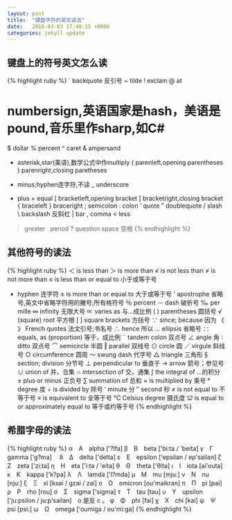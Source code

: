 ```yaml
---
layout: post
title:  "键盘字符的英文读法"
date:   2016-03-03 17:40:15 +0800
categories: jekyll update
---
```


## 键盘上的符号英文怎么读

{% highlight ruby %}
` backquote 反引号
~ tilde
! exclam
@ at
# numbersign,英语国家是hash，美语是pound,音乐里作sharp,如C#
$ dollar
% percent
^ caret
& ampersand
* asterisk,star(美语),数学公式中作multiply
( parenleft,opening parentheses
) parenright,closing paretheses
- minus;hyphen连字符,不读
_ underscore
+ plus
= equal
[ bracketleft,opening bracket
] bracketright,closing bracket
{ braceleft
} braceright
; semicolon
: colon
‘ quote
” doublequote
/ slash
\ backslash 反斜杠
| bar
, comma
< less
> greater
. period
? question
space 空格
{% endhighlight %}

## 其他符号的读法

{% highlight ruby %}
＜ is less than
＞ is more than
≮ is not less than
≯ is not more than
≤ is less than or equal to 小于或等于号
- hyphen 连字符
≥ is more than or equal to 大于或等于号
‘ apostrophe 省略号,英文中省略字符用的撇号;所有格符号
％ percent
－ dash 破折号
‰ per mille
∞ infinity 无限大号
∝ varies as 与…成比例
( ) parentheses 圆括号
√ (square) root 平方根
[ ] square brackets 方括号
∵ since; because 因为
《 》 French quotes 法文引号;书名号
∴ hence 所以
… ellipsis 省略号
∷ equals, as (proportion) 等于，成比例
¨ tandem colon 双点号
∠ angle 角
∶ ditto 双点号
⌒ semicircle 半圆
‖ parallel 双线号
⊙ circle 圆
／ virgule 斜线号
○ circumference 圆周
～ swung dash 代字号
△ triangle 三角形
§ section; division 分节号
⊥ perpendicular to 垂直于
→ arrow 箭号；参见号
∪ union of 并，合集
∩ intersection of 交，通集
∫ the integral of …的积分
± plus or minus 正负号
∑ summation of 总和
× is multiplied by 乘号
° degree 度
÷ is divided by 除号
′ minute 分
″ second 秒
≠ is not equal to 不等于号
≡ is equivalent to 全等于号
℃ Celsius degree 摄氏度
≌ is equal to or approximately equal to 等于或约等于号
{% endhighlight %}

## 希腊字母的读法

{% highlight ruby %}
α　Α　alpha ['?lfa]
β　Β　beta ['bi:ta / 'beita]
γ　Γ　gamma ['g?ma]　
δ　Δ　delta ['delta]
ε　Ε　epsilon ['epsilan / ep'sailan]
ζ　Ζ　zeta ['zi:ta]
η　Η　eta ['i:ta / 'eita]
θ　Θ　theta ['θita]
ι　Ι　iota [ai'outa]
κ　Κ　kappa ['k?pa]
λ　Λ　lamda ['l?mda]
μ　Μ　mu [mju:]
ν　Ν　nu [nju:]
ξ　Ξ　xi [ksai / gzai / zai]
ο　Ο　omicron [ou'maikran]
π　Π　pi [pai]
ρ　Ρ　rho [rou]
σ　Σ　sigma ['sigma]
τ　Τ　tau [tau]
υ　Υ　upsilon ['ju:psilon / ju:p'sailan]　o 是反 c 。
φ　Φ　phi [fai]
χ　Χ　chi [kai]
ψ　Ψ　psi [psi:]
ω　Ω　omega ['oumiga / ou'mi:ga]
{% endhighlight %}
